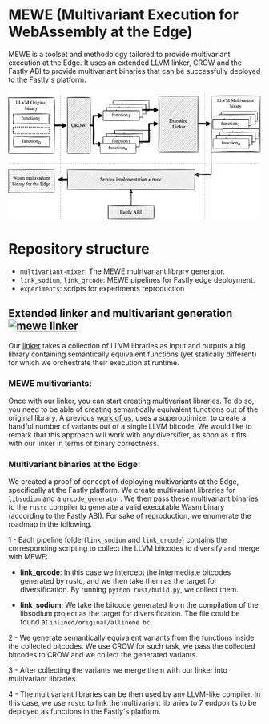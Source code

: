 # MEWE (Multivariant Execution for WebAssembly at the Edge)

MEWE is a toolset and methodology tailored to provide multivariant execution at the Edge. It uses an extended LLVM linker, CROW and the Fastly ABI to provide multivariant binaries that can be successfully deployed to the Fastly's platform.

![diagram](docs/diagram2.png)

# Repository structure
 - `multivariant-mixer`: The MEWE mulrivariant library generator.
 - `link_sodium`, `link_qrcode`: MEWE pipelines for Fastly edge deployment. 
 - `experiments`: scripts for experiments reproduction


## Extended linker and multivariant generation [![mewe linker](https://github.com/Jacarte/MEWE/actions/workflows/build_linker.yaml/badge.svg?branch=main)](https://github.com/Jacarte/MEWE/actions/workflows/build_linker.yaml)


Our [linker](multivariant-mixer) takes a collection of LLVM libraries as input and outputs a big library containing semantically equivalent functions (yet statically different) for which we orchestrate their execution at runtime.

 
### MEWE multivariants:

Once with our linker, you can start creating multivariant libraries. To do so, you need to be able of creating semantically equivalent functions out of the original library. A previous [work of us](https://github.com/KTH/slumps/tree/master/crow), uses a superoptimizer to create a handful number of variants out of a single LLVM bitcode. We would like to remark that this approach will work with any diversifier, as soon as it fits with our linker in terms of binary correctness. 

### Multivariant binaries at the Edge:

We created a proof of concept of deploying multivariants at the Edge, specifically at the Fastly platform. We create multivariant libraries for `libsodium` and a `qrcode_generator`. We then pass these multivariant binaries to the `rustc` compiler to generate a valid executable Wasm binary (according to the Fastly ABI). For sake of reproduction, we enumerate the roadmap in the following.

1 - Each pipeline folder(`link_sodium` and `link_qrcode`) contains the corresponding scripting to collect the LLVM bitcodes to diversify and merge with MEWE:
- **link_qrcode**: In this case we intercept the intermediate bitcodes generated by rustc, and we then take them as the target for diversification. By running `python rust/build.py`, we collect them.

- **link_sodium**: We take the bitcode generated from the compilation of the libsodium project as the target for diversification. The file could be found at `inlined/original/allinone.bc`.

2 - We generate semantically equivalent variants from the functions inside the collected bitcodes. We use CROW for such task, we pass the collected bitcodes to CROW and we collect the generated variants.

3 - After collecting the variants we merge them with our linker into multivariant libraries. 

4 - The multivariant libraries can be then used by any LLVM-like compiler. In this case, we use `rustc` to link the multivariant libraries to 7 endpoints to be deployed as functions in the Fastly's platform. 
